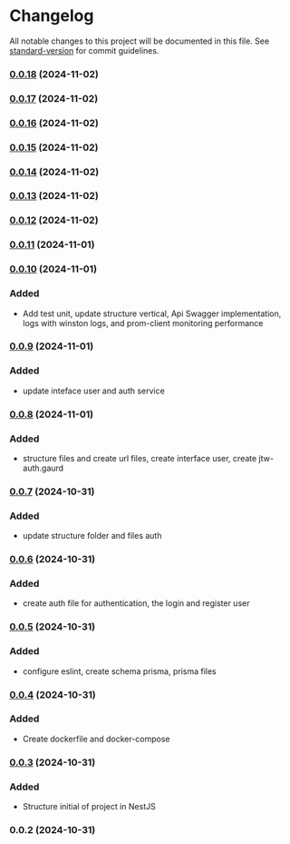 # Changelog

All notable changes to this project will be documented in this file. See [standard-version](https://github.com/conventional-changelog/standard-version) for commit guidelines.

### [0.0.18](https://github.com/hcinfo9/Url-Shortner/compare/v0.0.17...v0.0.18) (2024-11-02)

### [0.0.17](https://github.com/hcinfo9/Url-Shortner/compare/v0.0.16...v0.0.17) (2024-11-02)

### [0.0.16](https://github.com/hcinfo9/Url-Shortner/compare/v0.0.15...v0.0.16) (2024-11-02)

### [0.0.15](https://github.com/hcinfo9/Url-Shortner/compare/v0.0.14...v0.0.15) (2024-11-02)

### [0.0.14](https://github.com/hcinfo9/Url-Shortner/compare/v0.0.13...v0.0.14) (2024-11-02)

### [0.0.13](https://github.com/hcinfo9/Url-Shortner/compare/v0.0.12...v0.0.13) (2024-11-02)

### [0.0.12](https://github.com/hcinfo9/Url-Shortner/compare/v0.0.11...v0.0.12) (2024-11-02)

### [0.0.11](https://github.com/hcinfo9/Url-Shortner/compare/v0.0.9...v0.0.11) (2024-11-01)

### [0.0.10](///compare/v0.0.9...v0.0.10) (2024-11-01)
### Added
- Add test unit, update structure vertical, Api Swagger implementation, logs with winston logs, and prom-client monitoring performance

### [0.0.9](///compare/v0.0.8...v0.0.9) (2024-11-01)
### Added
- update inteface user and auth service

### [0.0.8](///compare/v0.0.7...v0.0.8) (2024-11-01)
### Added
- structure files and create url files, create interface user, create jtw-auth.gaurd

### [0.0.7](///compare/v0.0.6...v0.0.7) (2024-10-31)
### Added 
- update structure folder and files auth

### [0.0.6](///compare/v0.0.5...v0.0.6) (2024-10-31)
### Added
- create auth file for authentication, the login and register user

### [0.0.5](///compare/v0.0.4...v0.0.5) (2024-10-31)
### Added
- configure eslint, create schema prisma, prisma files

### [0.0.4](///compare/v0.0.3...v0.0.4) (2024-10-31)
### Added
- Create dockerfile and docker-compose

### [0.0.3](///compare/v0.0.2...v0.0.3) (2024-10-31)
### Added
-  Structure initial of project in NestJS

### 0.0.2 (2024-10-31)
